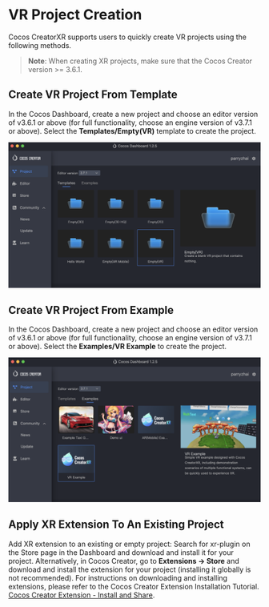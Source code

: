 # VR Project Creation

Cocos CreatorXR supports users to quickly create VR projects using the following methods.

> **Note**: When creating XR projects, make sure that the Cocos Creator version >= 3.6.1.

## Create VR Project From Template

In the Cocos Dashboard, create a new project and choose an editor version of v3.6.1 or above (for full functionality, choose an engine version of v3.7.1 or above). Select the **Templates/Empty(VR)** template to create the project.

![deploy-by-template](vr-proj-deploy/deploy-by-template.png)

## Create VR Project From Example

In the Cocos Dashboard, create a new project and choose an editor version of v3.6.1 or above (for full functionality, choose an engine version of v3.7.1 or above). Select the **Examples/VR Example** to create the project.

![deploy-by-example](vr-proj-deploy/deploy-by-example.png)

## Apply XR Extension To An Existing Project

Add XR extension to an existing or empty project: Search for xr-plugin on the Store page in the Dashboard and download and install it for your project. Alternatively, in Cocos Creator, go to **Extensions -> Store** and download and install the extension for your project (installing it globally is not recommended). For instructions on downloading and installing extensions, please refer to the Cocos Creator Extension Installation Tutorial. [Cocos Creator Extension - Install and Share](../../editor/extension/install.md).
